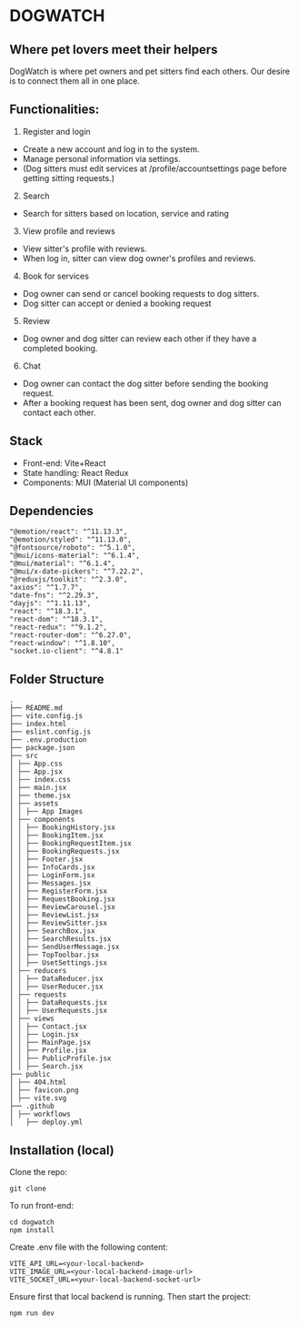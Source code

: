 # DOGWATCH

## Where pet lovers meet their helpers

DogWatch is where pet owners and pet sitters find each others. Our desire is to connect them all in one place.

## Functionalities:

1. Register and login

- Create a new account and log in to the system.
- Manage personal information via settings.
- (Dog sitters must edit services at /profile/accountsettings page before getting sitting requests.)

2. Search

- Search for sitters based on location, service and rating

3. View profile and reviews

- View sitter's profile with reviews.
- When log in, sitter can view dog owner's profiles and reviews.

4. Book for services

- Dog owner can send or cancel booking requests to dog sitters.
- Dog sitter can accept or denied a booking request

5. Review

- Dog owner and dog sitter can review each other if they have a completed booking.

6. Chat

- Dog owner can contact the dog sitter before sending the booking request.
- After a booking request has been sent, dog owner and dog sitter can contact each other.

## Stack

- Front-end: Vite+React
- State handling: React Redux
- Components: MUI (Material UI components)

## Dependencies

    "@emotion/react": "^11.13.3",
    "@emotion/styled": "^11.13.0",
    "@fontsource/roboto": "^5.1.0",
    "@mui/icons-material": "^6.1.4",
    "@mui/material": "^6.1.4",
    "@mui/x-date-pickers": "^7.22.2",
    "@reduxjs/toolkit": "^2.3.0",
    "axios": "^1.7.7",
    "date-fns": "^2.29.3",
    "dayjs": "^1.11.13",
    "react": "^18.3.1",
    "react-dom": "^18.3.1",
    "react-redux": "^9.1.2",
    "react-router-dom": "^6.27.0",
    "react-window": "^1.8.10",
    "socket.io-client": "^4.8.1"

## Folder Structure
```
.
├── README.md
├── vite.config.js
├── index.html
├── eslint.config.js
├── .env.production
├── package.json
├── src
│ ├── App.css
│ ├── App.jsx
│ ├── index.css
│ ├── main.jsx
│ ├── theme.jsx
│ ├── assets
│ │ ├── App Images
│ ├── components
│ │ ├── BookingHistory.jsx
│ │ ├── BookingItem.jsx
│ │ ├── BookingRequestItem.jsx
│ │ ├── BookingRequests.jsx
│ │ ├── Footer.jsx
│ │ ├── InfoCards.jsx
│ │ ├── LoginForm.jsx
│ │ ├── Messages.jsx
│ │ ├── RegisterForm.jsx
│ │ ├── RequestBooking.jsx
│ │ ├── ReviewCarousel.jsx
│ │ ├── ReviewList.jsx
│ │ ├── ReviewSitter.jsx
│ │ ├── SearchBox.jsx
│ │ ├── SearchResults.jsx
│ │ ├── SendUserMessage.jsx
│ │ ├── TopToolbar.jsx
│ │ ├── UsetSettings.jsx
│ ├── reducers
│ │ ├── DataReducer.jsx
│ │ ├── UserReducer.jsx
│ ├── requests
│ │ ├── DataRequests.jsx
│ │ ├── UserRequests.jsx
│ ├── views
│ │ ├── Contact.jsx
│ │ ├── Login.jsx
│ │ ├── MainPage.jsx
│ │ ├── Profile.jsx
│ │ ├── PublicProfile.jsx
│ │ ├── Search.jsx
├── public
│ ├── 404.html
│ ├── favicon.png
│ ├── vite.svg
├── .github
│ ├── workflows
│   ├── deploy.yml
```

## Installation (local)

Clone the repo:

```
git clone
```

To run front-end:

```
cd dogwatch
npm install
```

Create .env file with the following content:

```
VITE_API_URL=<your-local-backend>
VITE_IMAGE_URL=<your-local-backend-image-url>
VITE_SOCKET_URL=<your-local-backend-socket-url>
```

Ensure first that local backend is running.
Then start the project:

```
npm run dev
```